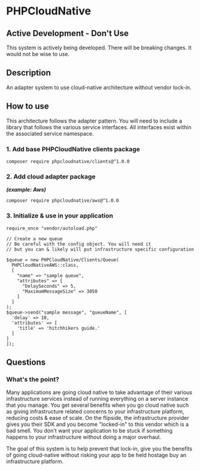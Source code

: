 # PHPCloudNative

## Active Development - Don't Use
This system is actively being developed. There will be breaking changes. It would not be wise to use.

## Description
An adapter system to use cloud-native architecture without vendor lock-in.


## How to use
This architecture follows the adapter pattern. You will need to include a library that follows the various service interfaces.
All interfaces exist within the associated service namespace.

### 1. Add base PHPCloudNative clients package

```composer require phpcloudnative/clients@^1.0.0 ```

### 2. Add cloud adapter package 
***(example: Aws)***

```composer require phpcloudnative/aws@^1.0.0 ```

### 3. Initialize & use in your application

```
require_once "vendor/autoload.php"

// Create a new queue
// Be careful with the config object. You will need it
// but you can & likely will put infrastructure specific configuration

$queue = new PHPCloudNative/Clients/Queue(
  PHPCloudNativeAWS::class,
  [
    "name" => "sample queue",
    "attributes" => [
      "DelaySeconds" => 5,
      "MaximumMessageSize" => 3050
    ]
  ]
);
$queue->send("sample message", "queueName", [
  'delay' => 10,
  'attributes' => [
    'title' => 'hitchhikers guide.'
  ]
]
]);
```

## Questions

### What's the point?

Many applications are going cloud native to take advantage of their various infrastructure services instead of running everything on a server instance that you manage. You get several benefits when you go cloud native such as giving infrastructure related concerns to your infrastructure platform, reducing costs & ease of scale. On the flipside, the infrastructure provider gives you their SDK and you become "locked-in" to this vendor which is a bad smell. You don't want your application to be stuck if something happens to your infrastructure without doing a major overhaul.

The goal of this system is to help prevent that lock-in, give you the benefits of going cloud-native without risking your app to be held hostage buy an infrastructure platform.